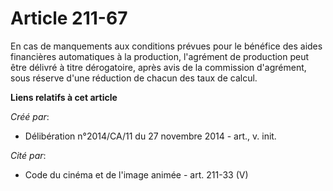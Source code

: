 # Article 211-67

En cas de manquements aux conditions prévues pour le bénéfice des aides financières automatiques à la production, l'agrément
de production peut être délivré à titre dérogatoire, après avis de la commission d'agrément, sous réserve d'une réduction de
chacun des taux de calcul.

**Liens relatifs à cet article**

_Créé par_:

  - Délibération n°2014/CA/11 du 27 novembre 2014 - art., v. init.

_Cité par_:

  - Code du cinéma et de l'image animée - art. 211-33 (V)
